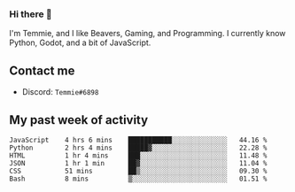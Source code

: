 ### Hi there 👋
I'm Temmie, and I like Beavers, Gaming, and Programming. I currently know Python, Godot, and a bit of JavaScript.

## Contact me
* Discord: `Temmie#6898`

## My past week of activity
<!--START_SECTION:waka-->

```text
JavaScript    4 hrs 6 mins    ███████████░░░░░░░░░░░░░░   44.16 %
Python        2 hrs 4 mins    █████▓░░░░░░░░░░░░░░░░░░░   22.28 %
HTML          1 hr 4 mins     ███░░░░░░░░░░░░░░░░░░░░░░   11.48 %
JSON          1 hr 1 min      ██▓░░░░░░░░░░░░░░░░░░░░░░   11.04 %
CSS           51 mins         ██▒░░░░░░░░░░░░░░░░░░░░░░   09.30 %
Bash          8 mins          ▒░░░░░░░░░░░░░░░░░░░░░░░░   01.51 %
```

<!--END_SECTION:waka-->
